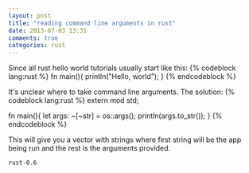 ```yaml
---
layout: post
title: "reading command line arguments in rust"
date: 2013-07-03 13:31
comments: true
categories: rust
---
```


Since all rust hello world tutorials usually start like this:
{% codeblock lang:rust %}
fn main(){
  println("Hello, world");
}
{% endcodeblock %}

It's unclear where to take command line arguments. 
The solution:
{% codeblock lang:rust %}
extern mod std;

fn main(){
  let args: ~[~str] = os::args();
  println(args.to_str());
}
{% endcodeblock %}

This will give you a vector with strings where first string will be the app being run and the rest is the 
arguments provided.

`rust-0.6`

